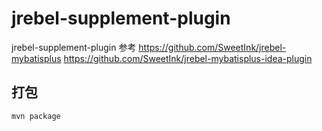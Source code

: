 # jrebel-supplement-plugin
jrebel-supplement-plugin
参考
https://github.com/SweetInk/jrebel-mybatisplus
https://github.com/SweetInk/jrebel-mybatisplus-idea-plugin


## 打包
```bash
mvn package

```

